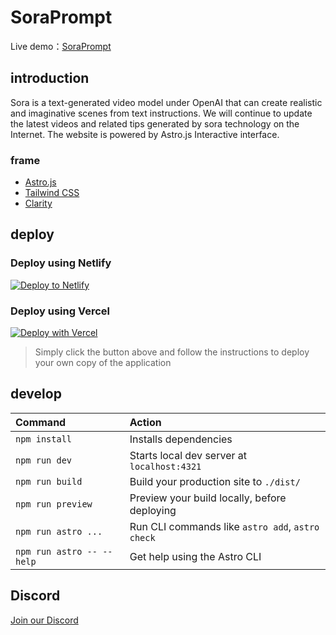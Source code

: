 # SoraPrompt

Live demo：[SoraPrompt](https://www.soradesign.top/)

## introduction

Sora is a text-generated video model under OpenAI that can create realistic and imaginative scenes from text instructions. We will continue to update the latest videos and related tips generated by sora technology on the Internet. The website is powered by Astro.js Interactive interface.

### frame

-   [Astro.js](https://www.astro.build/)
-   [Tailwind CSS](https://tailwindcss.com/)
-   [Clarity](https://clarity.microsoft.com)

## deploy

### Deploy using Netlify

[![Deploy to Netlify](https://www.netlify.com/img/deploy/button.svg)](https://app.netlify.com/start/deploy?repository=https://github.com/liu-ziting/sora)

### Deploy using Vercel

[![Deploy with Vercel](https://vercel.com/button)](https://vercel.com/new/clone?repository-url=https://github.com/liu-ziting/sora)

> Simply click the button above and follow the instructions to deploy your own copy of the application

## develop

| Command                   | Action                                           |
| :------------------------ | :----------------------------------------------- |
| `npm install`             | Installs dependencies                            |
| `npm run dev`             | Starts local dev server at `localhost:4321`      |
| `npm run build`           | Build your production site to `./dist/`          |
| `npm run preview`         | Preview your build locally, before deploying     |
| `npm run astro ...`       | Run CLI commands like `astro add`, `astro check` |
| `npm run astro -- --help` | Get help using the Astro CLI                     |

## Discord

<a href="https://discord.com/invite/mc6hPwPqZ7">
    Join our Discord
</a>
